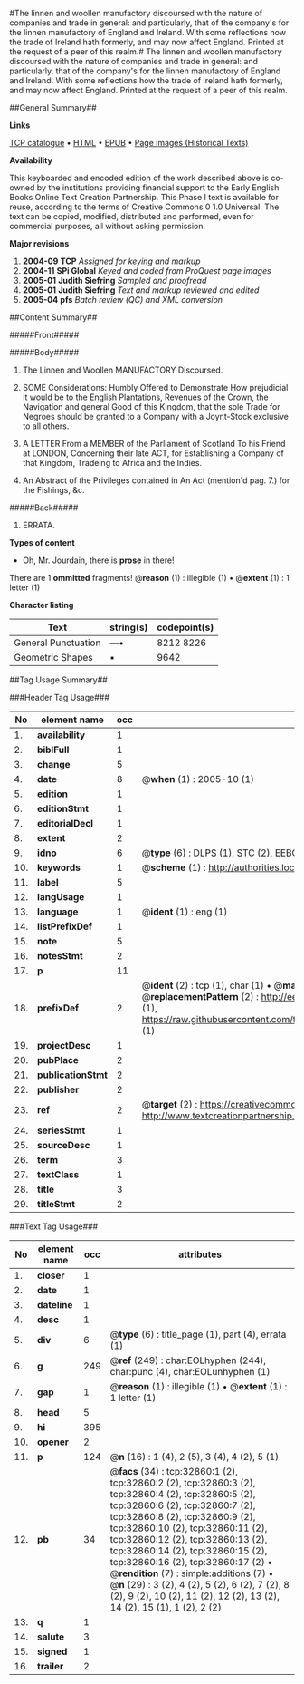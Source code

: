 #The linnen and woollen manufactory discoursed with the nature of companies and trade in general: and particularly, that of the company's for the linnen manufactory of England and Ireland. With some reflections how the trade of Ireland hath formerly, and may now affect England. Printed at the request of a peer of this realm.#
The linnen and woollen manufactory discoursed with the nature of companies and trade in general: and particularly, that of the company's for the linnen manufactory of England and Ireland. With some reflections how the trade of Ireland hath formerly, and may now affect England. Printed at the request of a peer of this realm.

##General Summary##

**Links**

[TCP catalogue](http://www.ota.ox.ac.uk/tcp/)  • 
[HTML](http://tei.it.ox.ac.uk/tcp/Texts-HTML/free/A48/A48600.html)  • 
[EPUB](http://tei.it.ox.ac.uk/tcp/Texts-EPUB/free/A48/A48600.epub) • 
[Page images (Historical Texts)](https://data.historicaltexts.jisc.ac.uk/view?pubId=eebo-99828433e&pageId=eebo-99828433e-32860-1)

**Availability**

This keyboarded and encoded edition of the
	       work described above is co-owned by the institutions
	       providing financial support to the Early English Books
	       Online Text Creation Partnership. This Phase I text is
	       available for reuse, according to the terms of Creative
	       Commons 0 1.0 Universal. The text can be copied,
	       modified, distributed and performed, even for
	       commercial purposes, all without asking permission.

**Major revisions**

1. __2004-09__ __TCP__ *Assigned for keying and markup*
1. __2004-11__ __SPi Global__ *Keyed and coded from ProQuest page images*
1. __2005-01__ __Judith Siefring__ *Sampled and proofread*
1. __2005-01__ __Judith Siefring__ *Text and markup reviewed and edited*
1. __2005-04__ __pfs__ *Batch review (QC) and XML conversion*

##Content Summary##

#####Front#####

#####Body#####

1. The Linnen and Woollen MANUFACTORY Discoursed.

1. SOME Considerations: Humbly Offered to Demonstrate How prejudicial it would be to the English Plantations, Revenues of the Crown, the Navigation and general Good of this Kingdom, that the sole Trade for Negroes should be granted to a Company with a Joynt-Stock exclusive to all others.

1. A LETTER From a MEMBER of the Parliament of Scotland To his Friend at LONDON, Concerning their late ACT, for Establishing a Company of that Kingdom, Tradeing to Africa and the Indies.

1. An Abstract of the Privileges contained in An Act (mention'd pag. 7.) for the Fishings, &c.

#####Back#####

1. ERRATA.

**Types of content**

  * Oh, Mr. Jourdain, there is **prose** in there!

There are 1 **ommitted** fragments! 
 @__reason__ (1) : illegible (1)  •  @__extent__ (1) : 1 letter (1)

**Character listing**


|Text|string(s)|codepoint(s)|
|---|---|---|
|General Punctuation|—•|8212 8226|
|Geometric Shapes|▪|9642|

##Tag Usage Summary##

###Header Tag Usage###

|No|element name|occ|attributes|
|---|---|---|---|
|1.|__availability__|1||
|2.|__biblFull__|1||
|3.|__change__|5||
|4.|__date__|8| @__when__ (1) : 2005-10 (1)|
|5.|__edition__|1||
|6.|__editionStmt__|1||
|7.|__editorialDecl__|1||
|8.|__extent__|2||
|9.|__idno__|6| @__type__ (6) : DLPS (1), STC (2), EEBO-CITATION (1), PROQUEST (1), VID (1)|
|10.|__keywords__|1| @__scheme__ (1) : http://authorities.loc.gov/ (1)|
|11.|__label__|5||
|12.|__langUsage__|1||
|13.|__language__|1| @__ident__ (1) : eng (1)|
|14.|__listPrefixDef__|1||
|15.|__note__|5||
|16.|__notesStmt__|2||
|17.|__p__|11||
|18.|__prefixDef__|2| @__ident__ (2) : tcp (1), char (1)  •  @__matchPattern__ (2) : ([0-9\-]+):([0-9IVX]+) (1), (.+) (1)  •  @__replacementPattern__ (2) : http://eebo.chadwyck.com/downloadtiff?vid=$1&page=$2 (1), https://raw.githubusercontent.com/textcreationpartnership/Texts/master/tcpchars.xml#$1 (1)|
|19.|__projectDesc__|1||
|20.|__pubPlace__|2||
|21.|__publicationStmt__|2||
|22.|__publisher__|2||
|23.|__ref__|2| @__target__ (2) : https://creativecommons.org/publicdomain/zero/1.0/ (1), http://www.textcreationpartnership.org/docs/. (1)|
|24.|__seriesStmt__|1||
|25.|__sourceDesc__|1||
|26.|__term__|3||
|27.|__textClass__|1||
|28.|__title__|3||
|29.|__titleStmt__|2||


###Text Tag Usage###

|No|element name|occ|attributes|
|---|---|---|---|
|1.|__closer__|1||
|2.|__date__|1||
|3.|__dateline__|1||
|4.|__desc__|1||
|5.|__div__|6| @__type__ (6) : title_page (1), part (4), errata (1)|
|6.|__g__|249| @__ref__ (249) : char:EOLhyphen (244), char:punc (4), char:EOLunhyphen (1)|
|7.|__gap__|1| @__reason__ (1) : illegible (1)  •  @__extent__ (1) : 1 letter (1)|
|8.|__head__|5||
|9.|__hi__|395||
|10.|__opener__|2||
|11.|__p__|124| @__n__ (16) : 1 (4), 2 (5), 3 (4), 4 (2), 5 (1)|
|12.|__pb__|34| @__facs__ (34) : tcp:32860:1 (2), tcp:32860:2 (2), tcp:32860:3 (2), tcp:32860:4 (2), tcp:32860:5 (2), tcp:32860:6 (2), tcp:32860:7 (2), tcp:32860:8 (2), tcp:32860:9 (2), tcp:32860:10 (2), tcp:32860:11 (2), tcp:32860:12 (2), tcp:32860:13 (2), tcp:32860:14 (2), tcp:32860:15 (2), tcp:32860:16 (2), tcp:32860:17 (2)  •  @__rendition__ (7) : simple:additions (7)  •  @__n__ (29) : 3 (2), 4 (2), 5 (2), 6 (2), 7 (2), 8 (2), 9 (2), 10 (2), 11 (2), 12 (2), 13 (2), 14 (2), 15 (1), 1 (2), 2 (2)|
|13.|__q__|1||
|14.|__salute__|3||
|15.|__signed__|1||
|16.|__trailer__|2||
